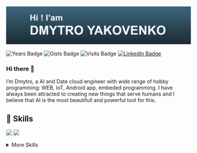 ![Dmytro's GitHub Banner](assets/Hi.JPG)

![Years Badge](https://badges.pufler.dev/years/pujux)
![Gists Badge](https://badges.pufler.dev/gists/pujux)
![Visits Badge](https://badges.pufler.dev/visits/DmytroY/dmytroy)
[![LinkedIn Badge](https://img.shields.io/badge/LinkedIn-Profile-informational?style=flat&logo=linkedin&logoColor=white&color=0D76A8)](https://www.linkedin.com/in/dmytro-yakovenko/)

### Hi there 👋

I’m Dmytro, a AI and Date cloud engineer with wide range of hobby programming: WEB, IoT, Android app, embeded programming. I have always been attracted to creating new things that serve humans and I believe that AI is the most beautifull and powerful tool for this.

<!---
## 📌 Pinned Repositories

<a href="https://github.com/DmytroY/EPAM_Flask">
  <img align="center" style="margin:0.5rem" src="https://github-readme-stats.vercel.app/api/pin/?username=dmytroy&repo=EPAM_Flask&title_color=ffffff&text_color=c9cacc&icon_color=4AB197&bg_color=1A2B34" />
</a>
<a href="https://github.com/DmytroY/Brewery_automation">
  <img align="center" style="margin:0.5rem" src="https://github-readme-stats.vercel.app/api/pin/?username=DmytroY&repo=Brewery_automation&title_color=ffffff&text_color=c9cacc&icon_color=4AB197&bg_color=1A2B34" />
</a>
<a href="https://github.com/DmytroY/NotaBene">
  <img align="center" style="margin:0.5rem" src="https://github-readme-stats.vercel.app/api/pin/?username=DmytroY&repo=NotaBene&title_color=ffffff&text_color=c9cacc&icon_color=4AB197&bg_color=1A2B34" />
</a>
<a href="https://github.com/DmytroY/chatGPT-API">
  <img align="center" style="margin:0.5rem" src="https://github-readme-stats.vercel.app/api/pin/?username=DmytroY&repo=chatGPT-API&title_color=ffffff&text_color=c9cacc&icon_color=4AB197&bg_color=1A2B34" />
</a>

<br>

## &#x1f4c8; GitHub Stats

<br>

<a href="https://github.com/dmytroy">
  <img align="center" style="margin:0.5rem" src="https://github-readme-stats.vercel.app/api/top-langs/?username=dmytroy&hide=html,css&title_color=ffffff&text_color=c9cacc&icon_color=4AB197&bg_color=1A2B34" />
</a>

<a href="https://github.com/dmytroy">
  <img align="center" style="margin:0.5rem" src="https://github-readme-stats.vercel.app/api?username=dmytroy&show_icons=true&line_height=27&count_private=true&title_color=ffffff&text_color=c9cacc&icon_color=4AB097&bg_color=1A2B34" alt="Dmytro's GitHub Stats" />
</a>

<br>
<br>
-->

## 💼 Skills

![](https://img.shields.io/badge/Code-Python-informational?style=flat&logo=python&logoColor=white&color=4584b6)
![](https://img.shields.io/badge/Cloud-MicrosoftAzure-informational?style=flat&logo=Azure&logoColor=white&color=008ad7)



<details>
<summary>More Skills</summary>
<br>

![](https://img.shields.io/badge/Code-C-informational?style=flat&logo=c&logoColor=white&color=044F88)
![](https://img.shields.io/badge/Code-JavaScript-informational?style=flat&logo=JavaScript&logoColor=white&color=f0db4f)
![](https://img.shields.io/badge/Code-Java-informational?style=flat&logo=Java&logoColor=white&color=f89820)

![](https://img.shields.io/badge/DB-postgreSQL-informational?style=flat&logo=postgreSQL&logoColor=white&color=0064a5)
![](https://img.shields.io/badge/DB-MySQL-informational?style=flat&logo=MySQL&logoColor=white&color=00758f)

![](https://img.shields.io/badge/Data-Databricks-informational?style=flat&logo=databricks&logoColor=white&color=ff3927)
![](https://img.shields.io/badge/Framework-Spark-informational?style=flat&logo=apachespark&logoColor=white&color=E25A1C)

![](https://img.shields.io/badge/Framework-Langchain-informational?style=flat&logo=langchain&logoColor=white&color=1C3C3C)
![](https://img.shields.io/badge/Framework-Llamaindex-informational?style=flat&logo=llamaindex&logoColor=white&color=40e0d0)

![](https://img.shields.io/badge/Framework-Flask-informational?style=flat&logo=Flask&logoColor=white&color=#000000)
![](https://img.shields.io/badge/Framework-Django-informational?style=flat&logo=django&logoColor=white&color=092E20)

<br>

![](https://img.shields.io/badge/Style&Markup-HTML-informational?style=flat&logo=HTML5&logoColor=white&color=f06529)
![](https://img.shields.io/badge/Style&Markup-CSS-informational?style=flat&logo=css3&logoColor=white&color=264de4)

<br>

![](https://img.shields.io/badge/Test-PyTest-informational?style=flat&logo=Pytest&logoColor=white&color=4584b6)
![](https://img.shields.io/badge/Test-Selenium-informational?style=flat&logo=Selenium&logoColor=white&color=42b029)
![](https://img.shields.io/badge/Test-Postman-informational?style=flat&logo=Postman&logoColor=white&color=ef5b25)

![](https://img.shields.io/badge/CD&CI-Travis-informational?style=flat&logo=travis&logoColor=white&color=cdb62c)
<br>

![](https://img.shields.io/badge/Tools-Docker-informational?style=flat&logo=docker&logoColor=white&color=0db7ed)
![](https://img.shields.io/badge/Tools-GitHub-informational?style=flat&logo=GitHub&logoColor=white&color=4078c0)
![](https://img.shields.io/badge/Tools-GitLab-informational?style=flat&logo=GitLab&logoColor=white&color=fca326)
![](https://img.shields.io/badge/Tools-Jira-informational?style=flat&logo=Jira-Software&logoColor=white&color=0146b3)


</details>

<br>





<!--
**DmytroY/DmytroY** is a ✨ _special_ ✨ repository because its `README.md` (this file) appears on your GitHub profile.

Here are some ideas to get you started:

- 🔭 I’m currently working on ...
- 🌱 I’m currently learning ...
- 👯 I’m looking to collaborate on ...
- 🤔 I’m looking for help with ...
- 💬 Ask me about ...
- 📫 How to reach me: ...
- 😄 Pronouns: ...
- ⚡ Fun fact: ...
-->
